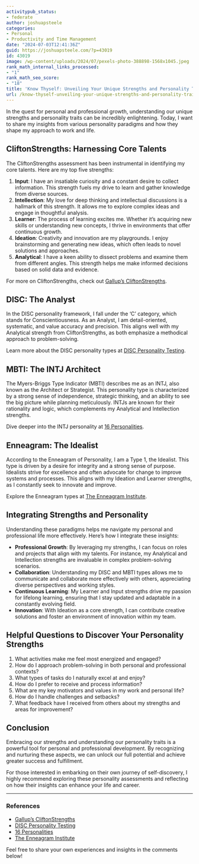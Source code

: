 ```yaml
---
activitypub_status:
- federate
author: joshuapsteele
categories:
- Personal
- Productivity and Time Management
date: "2024-07-03T12:41:36Z"
guid: https://joshuapsteele.com/?p=43019
id: 43019
image: /wp-content/uploads/2024/07/pexels-photo-388898-1568x1045.jpeg
rank_math_internal_links_processed:
- "1"
rank_math_seo_score:
- "18"
title: 'Know Thyself: Unveiling Your Unique Strengths and Personality Traits'
url: /know-thyself-unveiling-your-unique-strengths-and-personality-traits/
---
```


In the quest for personal and professional growth, understanding our unique strengths and personality traits can be incredibly enlightening. Today, I want to share my insights from various personality paradigms and how they shape my approach to work and life.

## CliftonStrengths: Harnessing Core Talents

The CliftonStrengths assessment has been instrumental in identifying my core talents. Here are my top five strengths:

1. **Input**: I have an insatiable curiosity and a constant desire to collect information. This strength fuels my drive to learn and gather knowledge from diverse sources.
2. **Intellection**: My love for deep thinking and intellectual discussions is a hallmark of this strength. It allows me to explore complex ideas and engage in thoughtful analysis.
3. **Learner**: The process of learning excites me. Whether it’s acquiring new skills or understanding new concepts, I thrive in environments that offer continuous growth.
4. **Ideation**: Creativity and innovation are my playgrounds. I enjoy brainstorming and generating new ideas, which often leads to novel solutions and approaches.
5. **Analytical**: I have a keen ability to dissect problems and examine them from different angles. This strength helps me make informed decisions based on solid data and evidence.

For more on CliftonStrengths, check out [Gallup’s CliftonStrengths](https://www.gallup.com/cliftonstrengths/en/home.aspx).

## DISC: The Analyst

In the DISC personality framework, I fall under the ‘C’ category, which stands for Conscientiousness. As an Analyst, I am detail-oriented, systematic, and value accuracy and precision. This aligns well with my Analytical strength from CliftonStrengths, as both emphasize a methodical approach to problem-solving.

Learn more about the DISC personality types at [DISC Personality Testing](https://www.discprofile.com/what-is-disc).

## MBTI: The INTJ Architect

The Myers-Briggs Type Indicator (MBTI) describes me as an INTJ, also known as the Architect or Strategist. This personality type is characterized by a strong sense of independence, strategic thinking, and an ability to see the big picture while planning meticulously. INTJs are known for their rationality and logic, which complements my Analytical and Intellection strengths.

Dive deeper into the INTJ personality at [16 Personalities](https://www.16personalities.com/intj-personality).

## Enneagram: The Idealist

According to the Enneagram of Personality, I am a Type 1, the Idealist. This type is driven by a desire for integrity and a strong sense of purpose. Idealists strive for excellence and often advocate for change to improve systems and processes. This aligns with my Ideation and Learner strengths, as I constantly seek to innovate and improve.

Explore the Enneagram types at [The Enneagram Institute](https://www.enneagraminstitute.com/).

## Integrating Strengths and Personality

Understanding these paradigms helps me navigate my personal and professional life more effectively. Here’s how I integrate these insights:

- **Professional Growth**: By leveraging my strengths, I can focus on roles and projects that align with my talents. For instance, my Analytical and Intellection strengths are invaluable in complex problem-solving scenarios.
- **Collaboration**: Understanding my DISC and MBTI types allows me to communicate and collaborate more effectively with others, appreciating diverse perspectives and working styles.
- **Continuous Learning**: My Learner and Input strengths drive my passion for lifelong learning, ensuring that I stay updated and adaptable in a constantly evolving field.
- **Innovation**: With Ideation as a core strength, I can contribute creative solutions and foster an environment of innovation within my team.

## Helpful Questions to Discover Your Personality Strengths

1. What activities make me feel most energized and engaged?
2. How do I approach problem-solving in both personal and professional contexts?
3. What types of tasks do I naturally excel at and enjoy?
4. How do I prefer to receive and process information?
5. What are my key motivators and values in my work and personal life?
6. How do I handle challenges and setbacks?
7. What feedback have I received from others about my strengths and areas for improvement?

## Conclusion

Embracing our strengths and understanding our personality traits is a powerful tool for personal and professional development. By recognizing and nurturing these aspects, we can unlock our full potential and achieve greater success and fulfillment.

For those interested in embarking on their own journey of self-discovery, I highly recommend exploring these personality assessments and reflecting on how their insights can enhance your life and career.

---

### References

- [Gallup’s CliftonStrengths](https://www.gallup.com/cliftonstrengths/en/home.aspx)
- [DISC Personality Testing](https://www.discprofile.com/what-is-disc)
- [16 Personalities](https://www.16personalities.com/intj-personality)
- [The Enneagram Institute](https://www.enneagraminstitute.com/)

Feel free to share your own experiences and insights in the comments below!